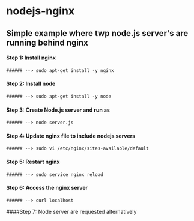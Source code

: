 # nodejs-nginx
## Simple example where twp node.js server's are running behind nginx 

#### Step 1: Install nginx
```
###### --> sudo apt-get install -y nginx
```

#### Step 2: Install node
````
###### --> sudo apt-get install -y node 
````

#### Step 3: Create Node.js server and run as
````
###### --> node server.js
````

#### Step 4: Update nginx file to include nodejs servers
````
###### --> sudo vi /etc/nginx/sites-available/default
````

#### Step 5: Restart nginx
````
###### --> sudo service nginx reload
````

#### Step 6: Access the nginx server
````
###### --> curl localhost
````
####Step 7: Node server are requested alternatively
